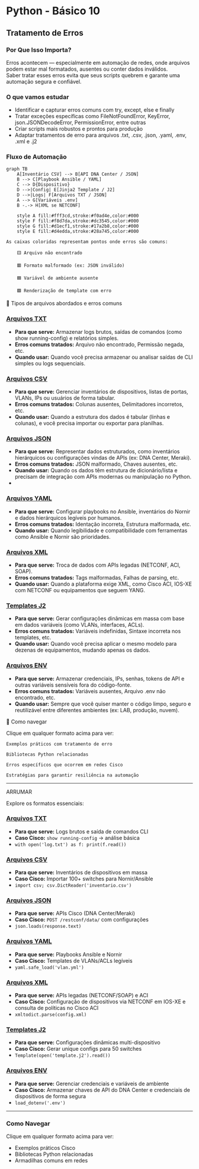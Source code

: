 # Python - Básico 10

## Tratamento de Erros

### Por Que Isso Importa?
Erros acontecem — especialmente em automação de redes, onde arquivos podem estar mal formatados, ausentes ou conter dados inválidos.  
Saber tratar esses erros evita que seus scripts quebrem e garante uma automação segura e confiável.  

### O que vamos estudar

- Identificar e capturar erros comuns com try, except, else e finally
- Tratar exceções específicas como FileNotFoundError, KeyError, json.JSONDecodeError, PermissionError, entre outras
- Criar scripts mais robustos e prontos para produção
- Adaptar tratamentos de erro para arquivos .txt, .csv, .json, .yaml, .env, .xml e .j2

### Fluxo de Automação

```mermaid
graph TB
    A[Inventário CSV] --> B[API DNA Center / JSON]
    B --> C[Playbook Ansible / YAML]
    C --> D{Dispositivo}
    D -->|Config| E[Jinja2 Template / J2]
    D -->|Logs| F[Arquivos TXT / JSON]
    A --> G[Variáveis .env]
    B -.-> H[XML se NETCONF]

    style A fill:#fff3cd,stroke:#f0ad4e,color:#000
    style F fill:#f8d7da,stroke:#dc3545,color:#000
    style G fill:#d1ecf1,stroke:#17a2b8,color:#000
    style E fill:#d4edda,stroke:#28a745,color:#000
```
  
    As caixas coloridas representam pontos onde erros são comuns:

        🟨 Arquivo não encontrado

        🟥 Formato malformado (ex: JSON inválido)

        🟦 Variável de ambiente ausente

        🟩 Renderização de template com erro

📂 Tipos de arquivos abordados e erros comuns

### [Arquivos TXT](Arquivos/txt/README.md)

- **Para que serve:** Armazenar logs brutos, saídas de comandos (como show running-config) e relatórios simples.
- **Erros comuns tratados:** Arquivo não encontrado, Permissão negada, etc.
- **Quando usar:** Quando você precisa armazenar ou analisar saídas de CLI simples ou logs sequenciais.

### [Arquivos CSV](Arquivos/csv/README.md)

- **Para que serve:** Gerenciar inventários de dispositivos, listas de portas, VLANs, IPs ou usuários de forma tabular.
- **Erros comuns tratados:** Colunas ausentes, Delimitadores incorretos, etc.
- **Quando usar:** Quando a estrutura dos dados é tabular (linhas e colunas), e você precisa importar ou exportar para planilhas.

### [Arquivos JSON](Arquivos/json/README.md)

- **Para que serve:** Representar dados estruturados, como inventários hierárquicos ou configurações vindas de APIs (ex: DNA Center, Meraki).
- **Erros comuns tratados:** JSON malformado, Chaves ausentes, etc.
- **Quando usar:** Quando os dados têm estrutura de dicionário/lista e precisam de integração com APIs modernas ou manipulação no Python.
- 
### [Arquivos YAML](Arquivos/yaml/README.md)

- **Para que serve:** Configurar playbooks no Ansible, inventários do Nornir e dados hierárquicos legíveis por humanos.
- **Erros comuns tratados:** Identação incorreta, Estrutura malformada, etc.
- **Quando usar:** Quando legibilidade e compatibilidade com ferramentas como Ansible e Nornir são prioridades.

### [Arquivos XML](Arquivos/xml/README.md)

- **Para que serve:** Troca de dados com APIs legadas (NETCONF, ACI, SOAP).
- **Erros comuns tratados:** Tags malformadas, Falhas de parsing, etc.
- **Quando usar:** Quando a plataforma exige XML, como Cisco ACI, IOS-XE com NETCONF ou equipamentos que seguem YANG.

### [Templates J2](Arquivos/j2/README.md)

- **Para que serve:** Gerar configurações dinâmicas em massa com base em dados variáveis (como VLANs, interfaces, ACLs).
- **Erros comuns tratados:** Variáveis indefinidas, Sintaxe incorreta nos templates, etc.
- **Quando usar:** Quando você precisa aplicar o mesmo modelo para dezenas de equipamentos, mudando apenas os dados.

### [Arquivos ENV](Arquivos/env/README.md)

- **Para que serve:** Armazenar credenciais, IPs, senhas, tokens de API e outras variáveis sensíveis fora do código-fonte.
- **Erros comuns tratados:** Variáveis ausentes, Arquivo .env não encontrado, etc.
- **Quando usar:** Sempre que você quiser manter o código limpo, seguro e reutilizável entre diferentes ambientes (ex: LAB, produção, nuvem).

📌 Como navegar

Clique em qualquer formato acima para ver:

    Exemplos práticos com tratamento de erro

    Bibliotecas Python relacionadas

    Erros específicos que ocorrem em redes Cisco

    Estratégias para garantir resiliência na automação





---
ARRUMAR

Explore os formatos essenciais:

### [Arquivos TXT](Arquivos/txt/README.md)
- **Para que serve:** Logs brutos e saída de comandos CLI  
- **Caso Cisco:** `show running-config` → análise básica  
- `with open('log.txt') as f: print(f.read())`

### [Arquivos CSV](Arquivos/csv/README.md)
- **Para que serve:** Inventários de dispositivos em massa  
- **Caso Cisco:** Importar 100+ switches para Nornir/Ansible  
- `import csv; csv.DictReader('inventario.csv')`

### [Arquivos JSON](Arquivos/json/README.md)
- **Para que serve:** APIs Cisco (DNA Center/Meraki)  
- **Caso Cisco:** `POST /restconf/data/` com configurações  
- `json.loads(response.text)`

### [Arquivos YAML](Arquivos/yaml/README.md)
- **Para que serve:** Playbooks Ansible e Nornir  
- **Caso Cisco:** Templates de VLANs/ACLs legíveis  
- `yaml.safe_load('vlan.yml')`

### [Arquivos XML](Arquivos/xml/README.md)
- **Para que serve:** APIs legadas (NETCONF/SOAP) e ACI  
- **Caso Cisco:** Configuração de dispositivos via NETCONF em IOS-XE e consulta de políticas no Cisco ACI  
- `xmltodict.parse(config.xml)`

### [Templates J2](Arquivos/j2/README.md)
- **Para que serve:** Configurações dinâmicas multi-dispositivo  
- **Caso Cisco:** Gerar unique configs para 50 switches  
- `Template(open('template.j2').read())`

### [Arquivos ENV](Arquivos/env/README.md)
- **Para que serve:** Gerenciar credenciais e variáveis de ambiente  
- **Caso Cisco:** Armazenar chaves de API do DNA Center e credenciais de dispositivos de forma segura  
- `load_dotenv('.env')`

---

### Como Navegar 

Clique em qualquer formato acima para ver:
   -  Exemplos práticos Cisco
   -  Bibliotecas Python relacionadas
   -  Armadilhas comuns em redes
